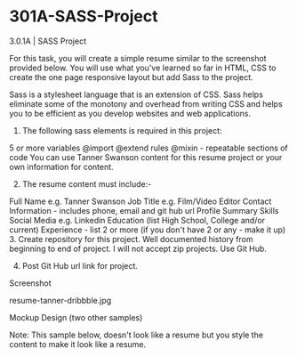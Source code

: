 # 301A-SASS-Project
3.0.1A | SASS Project

For this task, you will create a simple resume similar to the screenshot provided below. You will use what you've learned so far in HTML, CSS to create the one page responsive layout but add Sass to the project.

Sass is a stylesheet language that is an extension of CSS. Sass helps eliminate some of the monotony and overhead from writing CSS and helps you to be efficient as you develop websites and web applications. 

1. The following sass elements is required in this project:

5  or more variables 
@import
@extend rules 
@mixin - repeatable sections of code
You can use Tanner Swanson content for this resume project or your own information for content. 

2. The resume content must include:-

Full Name e.g. Tanner Swanson
Job Title e.g. Film/Video Editor
Contact Information - includes phone, email and git hub url
Profile Summary
Skills
Social Media e.g. Linkedin
Education (list High School, College and/or current)
Experience - list 2 or more (if you don't have 2 or any - make it up)
3. Create repository for this project. Well documented history from beginning to end of project. I will not accept zip projects. Use Git Hub.

4. Post Git Hub url link for project. 

 

Screenshot

resume-tanner-dribbble.jpg

Mockup Design (two other samples)

Note: This sample below, doesn't look like a resume but you style the content to make it look like a resume.